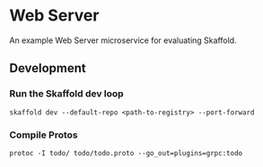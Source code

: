 # Web Server

An example Web Server microservice for evaluating Skaffold. 

## Development

### Run the Skaffold dev loop
`skaffold dev --default-repo <path-to-registry> --port-forward`

### Compile Protos
`protoc -I todo/ todo/todo.proto --go_out=plugins=grpc:todo`